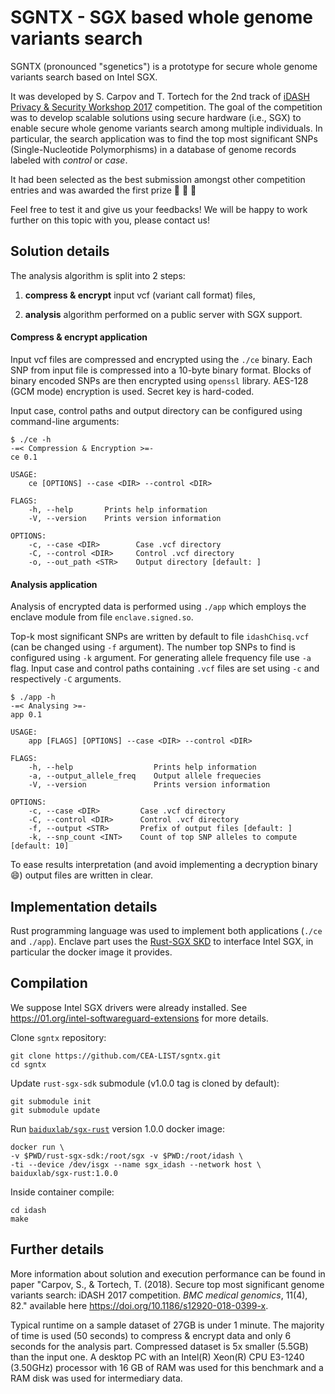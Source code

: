 # SGNTX - SGX based whole genome variants search

SGNTX (pronounced "sgenetics") is a prototype for secure whole genome variants search based on Intel SGX.

It was developed by S. Carpov and T. Tortech for the 2nd track of [iDASH Privacy & Security Workshop 2017](http://www.humangenomeprivacy.org/2017/) competition.
The goal of the competition was to develop scalable solutions using secure hardware (i.e., SGX) to enable secure whole genome variants search among multiple individuals.
In particular, the search application was to find the top most significant SNPs (Single-Nucleotide Polymorphisms) in a database of genome records labeled with *control* or *case*.

It had been selected as the best submission amongst other competition entries and was awarded the first prize :clap: :clap: :clap:

Feel free to test it and give us your feedbacks!
We will be happy to work further on this topic with you, please contact us!

## Solution details

The analysis algorithm is split into 2 steps:

1. **compress & encrypt** input vcf (variant call format) files,

1. **analysis** algorithm performed on a public server with SGX support.

#### Compress & encrypt application

Input vcf files are compressed and encrypted using the `./ce` binary.
Each SNP from input file is compressed into a 10-byte binary format.
Blocks of binary encoded SNPs are then encrypted using `openssl` library.
AES-128 (GCM mode) encryption is used. Secret key is hard-coded.

Input case, control paths and output directory can be configured using command-line arguments:

```
$ ./ce -h
-=< Compression & Encryption >=-
ce 0.1

USAGE:
    ce [OPTIONS] --case <DIR> --control <DIR>

FLAGS:
    -h, --help       Prints help information
    -V, --version    Prints version information

OPTIONS:
    -c, --case <DIR>        Case .vcf directory
    -C, --control <DIR>     Control .vcf directory
    -o, --out_path <STR>    Output directory [default: ]
```

#### Analysis application

Analysis of encrypted data is performed using `./app` which employs the enclave module from file `enclave.signed.so`.

Top-k most significant SNPs are written by default to file `idashChisq.vcf` (can be changed using `-f` argument).
The number top SNPs to find is configured using `-k` argument.
For generating allele frequency file use `-a` flag.
Input case and control paths containing `.vcf` files are set using `-c` and respectively `-C` arguments.

```
$ ./app -h
-=< Analysing >=-
app 0.1

USAGE:
    app [FLAGS] [OPTIONS] --case <DIR> --control <DIR>

FLAGS:
    -h, --help                  Prints help information
    -a, --output_allele_freq    Output allele frequecies
    -V, --version               Prints version information

OPTIONS:
    -c, --case <DIR>         Case .vcf directory
    -C, --control <DIR>      Control .vcf directory
    -f, --output <STR>       Prefix of output files [default: ]
    -k, --snp_count <INT>    Count of top SNP alleles to compute [default: 10]
```

To ease results interpretation (and avoid implementing a decryption binary :smile:) output files are written in clear.


## Implementation details

Rust programming language was used to implement both applications (`./ce` and
`./app`). Enclave part uses the [Rust-SGX SKD](https://github.com/baidu/rust-sgx-sdk) 
to interface Intel SGX, in particular the docker image it provides.


## Compilation

We suppose Intel SGX drivers were already installed. See https://01.org/intel-softwareguard-extensions for more details.

Clone `sgntx` repository:
```
git clone https://github.com/CEA-LIST/sgntx.git
cd sgntx
```

Update `rust-sgx-sdk` submodule (v1.0.0 tag is cloned by default):
```
git submodule init
git submodule update
```

Run [`baiduxlab/sgx-rust`](https://hub.docker.com/r/baiduxlab/sgx-rust/) version 1.0.0 docker image:

```
docker run \
-v $PWD/rust-sgx-sdk:/root/sgx -v $PWD:/root/idash \
-ti --device /dev/isgx --name sgx_idash --network host \
baiduxlab/sgx-rust:1.0.0
```

Inside container compile:
```
cd idash
make
```

## Further details

More information about solution and execution
performance can be found in paper "Carpov, S., & Tortech, T. (2018). Secure
top most significant genome variants search: iDASH 2017 competition. *BMC
medical genomics*, 11(4), 82." available here
https://doi.org/10.1186/s12920-018-0399-x.

Typical runtime on a sample dataset of 27GB is under 1 minute. The majority of
time is used (50 seconds) to compress & encrypt data and only 6 seconds for
the analysis part. Compressed dataset is 5x smaller (5.5GB) than the input
one. A desktop PC with an Intel(R) Xeon(R) CPU E3-1240 (3.50GHz) processor
with 16 GB of RAM was used for this benchmark and a RAM disk was used for
intermediary data.
